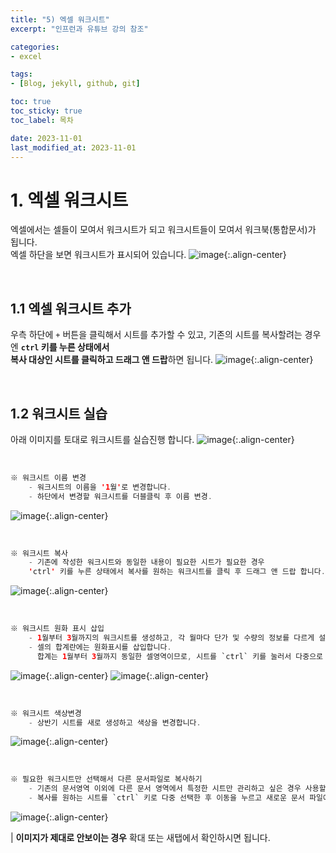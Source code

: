```yaml
---
title: "5) 엑셀 워크시트"
excerpt: "인프런과 유튜브 강의 참조"

categories: 
- excel

tags:
- [Blog, jekyll, github, git]

toc: true
toc_sticky: true
toc_label: 목차

date: 2023-11-01
last_modified_at: 2023-11-01
---
```


# 1. 엑셀 워크시트
엑셀에서는 셀들이 모여서 워크시트가 되고 워크시트들이 모여서 워크북(통합문서)가 됩니다.  
엑셀 하단을 보면 워크시트가 표시되어 있습니다.
![image](https://github.com/studydong/studydong.github.io/assets/57532060/0566bea0-72ff-49b2-a34c-7328e4cb60b0){:.align-center}

<br>

## 1.1 엑셀 워크시트 추가
우측 하단에 `+` 버튼을 클릭해서 시트를 추가할 수 있고, 기존의 시트를 복사할려는 경우엔 **`ctrl` 키를 누른 상태에서  
복사 대상인 시트를 클릭하고 드래그 앤 드랍**하면 됩니다.
![image](https://github.com/studydong/studydong.github.io/assets/57532060/15fce78b-65df-4656-ba13-8e6c6b7edf82){:.align-center}

<br>

## 1.2 워크시트 실습
아래 이미지를 토대로 워크시트를 실습진행 합니다. 
![image](https://github.com/studydong/studydong.github.io/assets/57532060/1ea182ae-488c-4ec1-a65a-0ec3e786df31){:.align-center}

<br>

```java
※ 워크시트 이름 변경
    - 워크시트의 이름을 '1월'로 변경합니다.
    - 하단에서 변경할 워크시트를 더블클릭 후 이름 변경.
```
![image](https://github.com/studydong/studydong.github.io/assets/57532060/a3c66301-f126-44af-aff8-eece8d207892){:.align-center}

<br>

```java
※ 워크시트 복사
    - 기존에 작성한 워크시트와 동일한 내용이 필요한 시트가 필요한 경우
    'ctrl' 키를 누른 상태에서 복사를 원하는 워크시트를 클릭 후 드래그 앤 드랍 합니다.
```
![image](https://github.com/studydong/studydong.github.io/assets/57532060/caad6a82-02e7-46f9-8799-ddedc2a1091e){:.align-center}

<br>

```java
※ 워크시트 원화 표시 삽입
    - 1월부터 3월까지의 워크시트를 생성하고, 각 월마다 단가 및 수량의 정보를 다르게 설정.
    - 셀의 합계란에는 원화표시를 삽입합니다.
      합계는 1월부터 3월까지 동일한 셀영역이므로, 시트를 `ctrl` 키를 눌러서 다중으로 선택하고 한 번에 원화표시를 설정합니다.
```
![image](https://github.com/studydong/studydong.github.io/assets/57532060/81bf9a03-ef9a-4a8d-b44c-b7f721ac51be){:.align-center}
![image](https://github.com/studydong/studydong.github.io/assets/57532060/d78e1c97-b170-4dfe-93f4-9196d454c846){:.align-center}

<br>

```java
※ 워크시트 색상변경
    - 상반기 시트를 새로 생성하고 색상을 변경합니다.
```

![image](https://github.com/studydong/studydong.github.io/assets/57532060/ecdace8f-4434-4bce-bb0d-b1669095267d){:.align-center}

<br>

```java
※ 필요한 워크시트만 선택해서 다른 문서파일로 복사하기
    - 기존의 문서영역 이외에 다른 문서 영역에서 특정한 시트만 관리하고 싶은 경우 사용할 수 있는 방법입니다.
    - 복사를 원하는 시트를 `ctrl` 키로 다중 선택한 후 이동을 누르고 새로운 문서 파일에 복사본을 체크하고 생성하면 됩니다.
``` 
![image](https://github.com/studydong/studydong.github.io/assets/57532060/e56a1e50-3520-4533-8adc-96a4f55aced2){:.align-center}

| **이미지가 제대로 안보이는 경우** 확대 또는 새탭에서 확인하시면 됩니다.